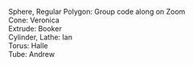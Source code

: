 Sphere, Regular Polygon: Group code along on Zoom\
Cone: Veronica\
Extrude: Booker\
Cylinder, Lathe: Ian\
Torus: Halle\
Tube: Andrew

